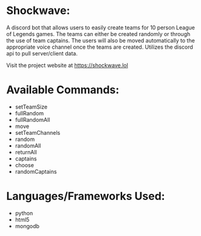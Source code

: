 # Shockwave:
A discord bot that allows users to easily create teams for 10 person League of Legends games. The teams can either be created randomly or through the use of team captains. The users will also be moved automatically to the appropriate voice channel once the teams are created. Utilizes the discord api to pull server/client data.

Visit the project website at https://shockwave.lol

# Available Commands:
- setTeamSize
- fullRandom
- fullRandomAll
- move
- setTeamChannels
- random
- randomAll
- returnAll
- captains
- choose
- randomCaptains

# Languages/Frameworks Used:
- python
- html5
- mongodb
